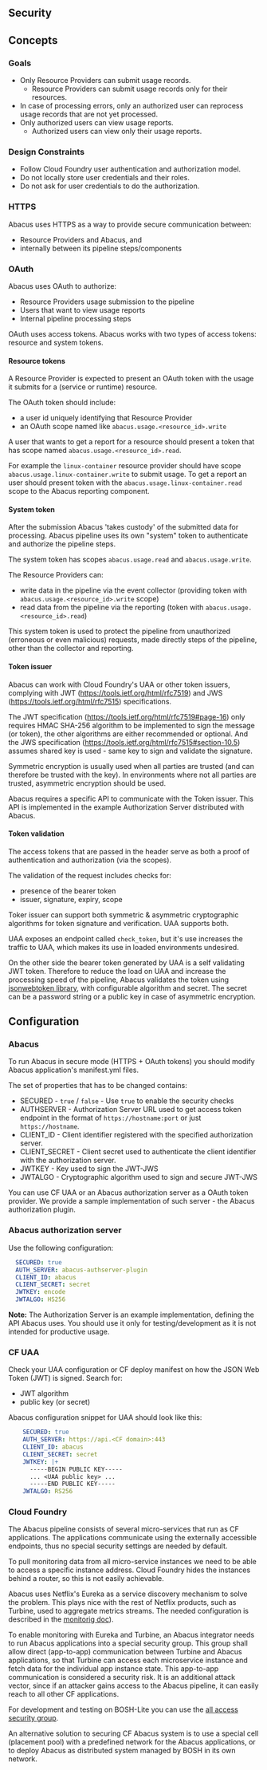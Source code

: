 Security
--------

## Concepts


### Goals

* Only Resource Providers can submit usage records.
   * Resource Providers can submit usage records only for their resources.
* In case of processing errors, only an authorized user can reprocess usage records that are not yet processed.
* Only authorized users can view usage reports.
   * Authorized users can view only their usage reports.


### Design Constraints

* Follow Cloud Foundry user authentication and authorization model.
* Do not locally store user credentials and their roles.
* Do not ask for user credentials to do the authorization.


### HTTPS

Abacus uses HTTPS as a way to provide secure communication between:
* Resource Providers and Abacus, and
* internally between its pipeline steps/components 


### OAuth

Abacus uses OAuth to authorize:
* Resource Providers usage submission to the pipeline
* Users that want to view usage reports
* Internal pipeline processing steps

OAuth uses access tokens. Abacus works with two types of access tokens: resource and system tokens.


#### Resource tokens

A Resource Provider is expected to present an OAuth token with the usage it submits for a (service or runtime) resource. 

The OAuth token should include:
* a user id uniquely identifying that Resource Provider
* an OAuth scope named like `abacus.usage.<resource_id>.write`
 
A user that wants to get a report for a resource should present a token that has scope named `abacus.usage.<resource_id>.read`.

For example the `linux-container` resource provider should have scope `abacus.usage.linux-container.write` to submit usage.  To get a report an user should present token with the `abacus.usage.linux-container.read` scope to the Abacus reporting component.


#### System token
 
After the submission Abacus 'takes custody' of the submitted data for processing. Abacus pipeline uses its own "system" token to authenticate and authorize the pipeline steps. 

The system token has scopes `abacus.usage.read` and `abacus.usage.write`. 

The Resource Providers can:
* write data in the pipeline via the event collector (providing token with `abacus.usage.<resource_id>.write` scope)
* read data from the pipeline via the reporting (token with `abacus.usage.<resource_id>.read`)

This system token is used to protect the pipeline from unauthorized (erroneous or even malicious) requests, made directly steps of the pipeline, other than the collector and reporting.


#### Token issuer

Abacus can work with Cloud Foundry's UAA or other token issuers, complying with JWT (https://tools.ietf.org/html/rfc7519) and JWS (https://tools.ietf.org/html/rfc7515) specifications.
  
The JWT specification (https://tools.ietf.org/html/rfc7519#page-16) only requires HMAC SHA-256 algorithm to be implemented to sign the message (or token), the other algorithms are either recommended or optional. And the JWS specification (https://tools.ietf.org/html/rfc7515#section-10.5) assumes shared key is used - same key to sign and validate the signature.
 
Symmetric encryption is usually used when all parties are trusted (and can therefore be trusted with the key). In environments where not all parties are trusted, asymmetric encryption should be used.

Abacus requires a specific API to communicate with the Token issuer. This API is implemented in the example Authorization Server distributed with Abacus.  


#### Token validation

The access tokens that are passed in the header serve as both a proof of authentication and authorization (via the scopes).

The validation of the request includes checks for:
* presence of the bearer token
* issuer, signature, expiry, scope

Toker issuer can support both symmetric & asymmetric cryptographic algorithms for token signature and verification. UAA supports both.

UAA exposes an endpoint called `check_token`, but it's use increases the traffic to UAA, which makes its use in loaded environments undesired.

On the other side the bearer token generated by UAA is a self validating JWT token. Therefore to reduce the load on UAA and increase the processing speed of the pipeline, Abacus validates the token using [jsonwebtoken library](https://www.npmjs.com/package/jsonwebtoken), with configurable algorithm and secret. The secret can be a password string or a public key in case of asymmetric encryption.  


## Configuration

### Abacus

To run Abacus in secure mode (HTTPS + OAuth tokens) you should modify Abacus application's manifest.yml files.

The set of properties that has to be changed contains:
* SECURED - `true` / `false` - Use `true` to enable the security checks
* AUTHSERVER - Authorization Server URL used to get access token endpoint in the format of `https://hostname:port` or just `https://hostname`.
* CLIENT_ID - Client identifier registered with the specified authorization server.
* CLIENT_SECRET - Client secret used to authenticate the client identifier with the authorization server.
* JWTKEY - Key used to sign the JWT-JWS
* JWTALGO - Cryptographic algorithm used to sign and secure JWT-JWS

You can use CF UAA or an Abacus authorization server as a OAuth token provider. We provide a sample implementation of such server - the Abacus authorization plugin.

### Abacus authorization server
Use the following configuration:
```yml
  SECURED: true
  AUTH_SERVER: abacus-authserver-plugin
  CLIENT_ID: abacus
  CLIENT_SECRET: secret
  JWTKEY: encode
  JWTALGO: HS256
```

**Note:** The Authorization Server is an example implementation, defining the API Abacus uses. You should use it only for testing/development as it is not intended for productive usage.

### CF UAA
Check your UAA configuration or CF deploy manifest on how the JSON Web Token (JWT) is signed. Search for:
* JWT algorithm
* public key (or secret)

Abacus configuration snippet for UAA should look like this:
```yml
    SECURED: true
    AUTH_SERVER: https://api.<CF domain>:443
    CLIENT_ID: abacus
    CLIENT_SECRET: secret
    JWTKEY: |+
      -----BEGIN PUBLIC KEY-----
      ... <UAA public key> ...
      -----END PUBLIC KEY-----
    JWTALGO: RS256
```

### Cloud Foundry

The Abacus pipeline consists of several micro-services that run as CF applications. The applications communicate using the externally accessible endpoints, thus no special security settings are needed by default.

To pull monitoring data from all micro-service instances we need to be able to access a specific instance address. Cloud Foundry hides the instances behind a router, so this is not easily achievable.

Abacus uses Netflix's Eureka as a service discovery mechanism to solve the problem. This plays nice with the rest of Netflix products, such as Turbine, used to aggregate metrics streams. The needed configuration is described in the [monitorig doc](https://github.com/cloudfoundry-incubator/cf-abacus/blob/master/doc/monitor.md#cloud-foundry-installation)).

To enable monitoring with Eureka and Turbine, an Abacus integrator needs to run Abacus applications into a special security group. This group shall allow direct (app-to-app) communication between Turbine and Abacus applications, so that Turbine can access each microservice instance and fetch data for the individual app instance state. This app-to-app communication is considered a security risk. It is an additional attack vector, since if an attacker gains access to the Abacus pipeline, it can easily reach to all other CF applications.

For development and testing on BOSH-Lite you can use the [all access security group](https://github.com/cloudfoundry-incubator/cf-abacus/blob/master/etc/secgroup.json).

An alternative solution to securing CF Abacus system is to use a special cell (placement pool) with a predefined network for the Abacus applications, or to deploy Abacus as distributed system managed by BOSH in its own network.
